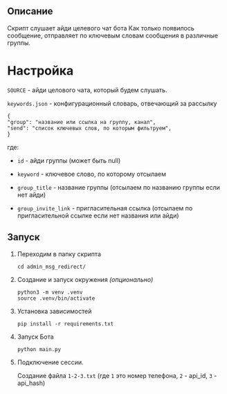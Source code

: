 ## Описание

Скрипт слушает айди целевого чат бота
Как только появилось сообщение, отправляет по ключевым словам сообщения в различные группы.


# Настройка

`SOURCE` - айди целового чата, который будем слушать.

`keywords.json` - конфигурационный словарь, отвечающий за рассылку

```
{
"group": "название или ссылка на группу, канал",
"send": "список ключевых слов, по которым фильтруем",
}
```
где:

- `id` - айди группы (может быть null)

- `keyword` - ключевое слово, по которому отсылаем

- `group_title` - название группы (отсылаем по названию группы если нет айди)

- `group_invite_link` - пригласительная ссылка (отсылаем по пригласительной ссылке если нет названия или айди)


## Запуск 

1. Переходим в папку скрипта

    ```shell
    cd admin_msg_redirect/
    ```

2. Создание и запуск окружения _(опционально)_

    ```shell
    python3 -m venv .venv
    source .venv/bin/activate
    ```

3. Установка зависимостей

    ```shell
    pip install -r requirements.txt 
    ```


4. Запуск Бота

    ```shell
    python main.py
    ```

5. Подключение сессии.

    Создание файла `1-2-3.txt` (где `1` это номер телефона, `2` - api_id, `3` - api_hash)

